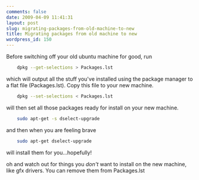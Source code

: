 ```yaml
---
comments: false
date: 2009-04-09 11:41:31
layout: post
slug: migrating-packages-from-old-machine-to-new
title: Migrating packages from old machine to new
wordpress_id: 150
---
```


Before switching off your old ubuntu machine for good, run

``` sh    
    dpkg --get-selections > Packages.lst
```

which will output all the stuff you've installed using the package manager to a flat file (Packages.lst). Copy this file to your new machine.

``` sh  
    dpkg --set-selections < Packages.lst
```

will then set all those packages ready for install on your new machine.

``` sh  
    sudo apt-get -s dselect-upgrade
```

and then when you are feeling brave

``` sh  
    sudo apt-get dselect-upgrade
```

will install them for you...hopefully!

oh and watch out for things you *don't* want to install on the new machine, like gfx drivers. You can remove them from Packages.lst
